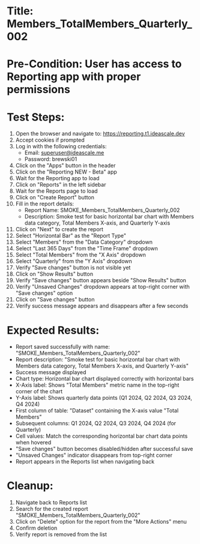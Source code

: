 # Title: Members_TotalMembers_Quarterly_002

# Pre-Condition: User has access to Reporting app with proper permissions

# Test Steps:
1. Open the browser and navigate to: https://reporting.t1.ideascale.dev
2. Accept cookies if prompted
3. Log in with the following credentials:
   - Email: superuser@ideascale.me
   - Password: brewski01
4. Click on the "Apps" button in the header
5. Click on the "Reporting NEW - Beta" app
6. Wait for the Reporting app to load
7. Click on "Reports" in the left sidebar
8. Wait for the Reports page to load
9. Click on "Create Report" button
10. Fill in the report details:
    - Report Name: SMOKE_Members_TotalMembers_Quarterly_002
    - Description: Smoke test for basic horizontal bar chart with Members data category, Total Members X-axis, and Quarterly Y-axis
11. Click on "Next" to create the report
12. Select "Horizontal Bar" as the "Report Type"
13. Select "Members" from the "Data Category" dropdown
14. Select "Last 365 Days" from the "Time Frame" dropdown
15. Select "Total Members" from the "X Axis" dropdown
16. Select "Quarterly" from the "Y Axis" dropdown
17. Verify "Save changes" button is not visible yet
18. Click on "Show Results" button
19. Verify "Save changes" button appears beside "Show Results" button
20. Verify "Unsaved Changes" dropdown appears at top-right corner with "Save changes" option
21. Click on "Save changes" button
22. Verify success message appears and disappears after a few seconds

# Expected Results:
- Report saved successfully with name: "SMOKE_Members_TotalMembers_Quarterly_002"
- Report description: "Smoke test for basic horizontal bar chart with Members data category, Total Members X-axis, and Quarterly Y-axis"
- Success message displayed
- Chart type: Horizontal bar chart displayed correctly with horizontal bars
- X-Axis label: Shows "Total Members" metric name in the top-right corner of the chart
- Y-Axis label: Shows quarterly data points (Q1 2024, Q2 2024, Q3 2024, Q4 2024)
- First column of table: "Dataset" containing the X-axis value "Total Members"
- Subsequent columns: Q1 2024, Q2 2024, Q3 2024, Q4 2024 (for Quarterly)
- Cell values: Match the corresponding horizontal bar chart data points when hovered
- "Save changes" button becomes disabled/hidden after successful save
- "Unsaved Changes" indicator disappears from top-right corner
- Report appears in the Reports list when navigating back

# Cleanup:
1. Navigate back to Reports list
2. Search for the created report "SMOKE_Members_TotalMembers_Quarterly_002"
3. Click on "Delete" option for the report from the "More Actions" menu
4. Confirm deletion
5. Verify report is removed from the list